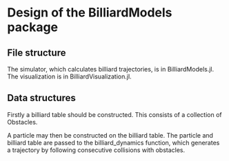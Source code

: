 # Design of the BilliardModels package

## File structure
The simulator, which calculates billiard trajectories, is in BilliardModels.jl. The visualization is in BilliardVisualization.jl.

## Data structures
Firstly a billiard table should be constructed. This consists of a collection of Obstacles.

A particle may then be constructed on the billiard table. The particle and billiard table are passed to the billiard_dynamics function, which generates a trajectory by following consecutive collisions with obstacles.


